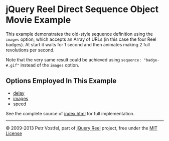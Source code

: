 jQuery Reel Direct Sequence Object Movie Example
================================================

This example demonstrates the old-style sequence definition using the
`images` option, which accepts an Array of URLs (in this case the four
Reel badges). At start it waits for 1 second and then animates making
2 full revolutions per second.

Note that the very same result could be achieved using
`sequence: "badge-#.gif"` instead of the `images` option.


Options Employed In This Example
--------------------------------

- [delay](http://reel360.org/reel#delay)
- [images](http://reel360.org/reel#images)
- [speed](http://reel360.org/reel#speed)

See the complete source of [index.html](index.html) for full
implementation.


---
&copy; 2009-2013 Petr Vostřel, part of [jQuery Reel][reel] project, free under the [MIT License][license]



[reel]:http://reel360.org
[license]:https://raw.github.com/pisi/Reel/master/LICENSE.txt

